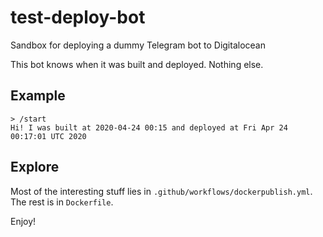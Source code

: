 # test-deploy-bot
Sandbox for deploying a dummy Telegram bot to Digitalocean

This bot knows when it was built and deployed. Nothing else.

## Example

```
> /start
Hi! I was built at 2020-04-24 00:15 and deployed at Fri Apr 24 00:17:01 UTC 2020
```

## Explore

Most of the interesting stuff lies in `.github/workflows/dockerpublish.yml`.
The rest is in `Dockerfile`.

Enjoy!
